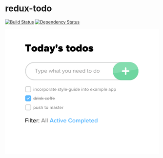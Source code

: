 # redux-todo

[![Build Status](https://travis-ci.org/vergilius/redux-todo.svg?branch=master)](https://travis-ci.org/vergilius/redux-todo)
[![Dependency Status](https://david-dm.org/vergilius/redux-todo.svg)](https://david-dm.org/vergilius/redux-todo.svg)

![Example 1](docs/all.png)
